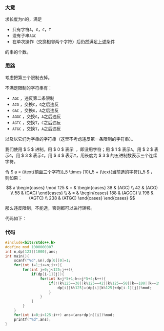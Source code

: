 ### 大意

求长度为n的，满足

- 只有字符`A`，`G`，`C`，`T`
- 没有子串`AGC` 
- 在单次操作（交换相邻两个字符）后仍然满足上述条件

的串的个数。

### 思路

考虑把第三个限制去掉。

不满足限制的字符串有：

- `AGC` ，违反第二条限制
- `ACG` ，交换`C`，`G`之后违反
- `GAC` ，交换`G`，`A`之后违反
- `AGGC` ，交换`G`，`A`之后违反
- `AGTC` ，交换`T`，`C`之后违反
- `ATGC` ，交换`T`，`A`之后违反

以及以它们为字串的字符串（这里不考虑违反第一条限制的字符串）。

我们使用 $ 5 $ 进制。用 $ 0 $ 表示` `，即没用字符；用 $ 1 $ 表示`A`，用 $ 2 $ 表示`G`，用 $ 3 $ 表示`C`，用 $ 4 $ 表示`T`，用长度为 $ 3 $ 的五进制数表示三个连续字符。

令 $ a = (\text{前面三个字符})_5 \times (10)_5 + (\text{当前选的字符})_5 $ ，则如果：

$$ a \begin{cases} \mod 125 & = & \begin{cases} 38 & (AGC) \\ 42 & (ACG) \\ 58 & (GAC) \end{cases} \\ & = & \begin{cases} 188 & (AGGC) \\ 198 & (AGTC) \\ 238 & (ATGC) \end{cases} \end{cases} $$ 

那么违反限制，不能选，否则都可以进行转移。

代码如下：

### 代码
```cpp
#include<bits/stdc++.h>
#define mod 1000000007 
int n,dp[123][1000],ans;
int main(){
	scanf("%d",&n),dp[0][0]=1;
	for(int i=1;i<=n;i++){
		for(int j=0;j<125;j++){
			if(dp[i-1][j]){
				for(int k=j*5+1;k<=j*5+4;k++){
					if(!(k%125==38||k%125==42||k%125==58||k==188||k==198||k==238)){
						dp[i][k%125]=(dp[i][k%125]+dp[i-1][j])%mod;
                    }
                }
            }
        }
    }
	for(int i=0;i<125;i++) ans=(ans+dp[n][i])%mod;
	printf("%d",ans);
}
```